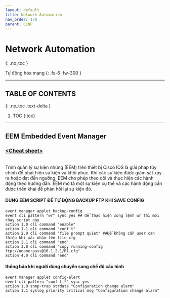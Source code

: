 ```yaml
---
layout: default
title: Network Automation
nav_order: 170
parent: CCNP
---
```


# Network Automation
{: .no_toc }

Tự động hóa mạng
{: .fs-6 .fw-300 }

---

## TABLE OF CONTENTS
{: .no_toc .text-delta }

1. TOC
{:toc}

---

## EEM Embedded Event Manager

### [\<Cheat sheet\>](/docs/CCNP/img/EEM.png)
<br>
Trình quản lý sự kiện nhúng (EEM) trên thiết bị Cisco IOS là giải pháp tùy chỉnh để phát hiện sự kiện và khôi phục. Khi các sự kiện được giám sát xảy ra hoặc đạt đến ngưỡng, EEM cho phép theo dõi và thực hiện các hành động theo hướng dẫn. EEM mô tả một sự kiện cụ thể và các hành động cần được triển khai để phản hồi lại sự kiện đó.

<h4> DÙNG EEM SCRIPT ĐỂ TỰ ĐỘNG BACKUP FTP KHI SAVE CONFIG </h4>

```
event manager applet backup-config
event cli pattern "wr" sync yes ## để thực hiện xong lệnh wr thì mới chạy script này
action 1.0 cli command "enable"
action 1.1 cli command "conf t"
action 2.0 cli command "file prompt quiet" ##Để không cần user can thiệp khi xác nhận tên file cfg
action 2.1 cli command "end"
action 3.0 cli command "copy running-config ftp://uname:pass@10.1.2.1/R1.cfg"
action 4.0 cli command "end"
```

<h4> thông báo khi người dùng chuyển sang chế độ cấu hình </h4>

```
event manager applet config-alert
event cli pattern "conf t.*" sync yes
action 1.0 snmp-trap strdata "Configuration change alarm"
action 1.1 syslog priority critical msg "Configuration change alarm"
```
